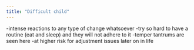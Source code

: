 ```yaml
---
title: "Difficult child"
---
```

-intense reactions to any type of change whatsoever
-try so hard to have a routine (eat and sleep) and they will not adhere to it
-temper tantrums are seen here
-at higher risk for adjustment issues later on in life

